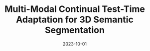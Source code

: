 ---
title: "Multi-Modal Continual Test-Time Adaptation for 3D Semantic Segmentation"
img: "pub_images/pub_mmcotta.png"
collection: publications
category: conferences
# permalink: /publication/2024-10-01-VudaSurvey-number-2
date: 2023-10-01
venue: 'International Conference on Computer Vision (ICCV)'
authors: <b>Haozhi Cao*</b>, Yuecong Xu*, Jianfei Yang, Pengyu Yin, Shenghai Yuan, Lihua Xie
arxivurl: 'https://arxiv.org/abs/2303.10457'
paperurl: 'https://openaccess.thecvf.com/content/ICCV2023/papers/Cao_Multi-Modal_Continual_Test-Time_Adaptation_for_3D_Semantic_Segmentation_ICCV_2023_paper.pdf'
# codeurl: 'https://github.com/Pamphlett/Outram'
siteurl: 'https://sites.google.com/view/mmcotta'
# videourl: 'https://www.youtube.com/watch?v=kjjzzBdmm9E'
---